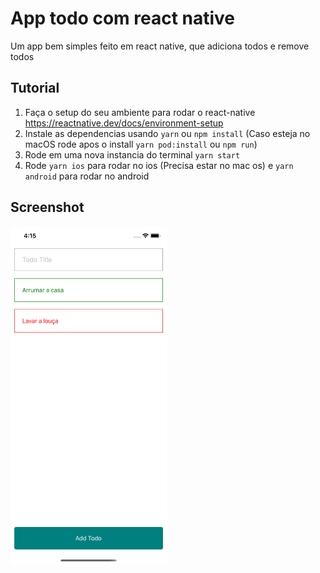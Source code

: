 # App todo com react native

Um app bem simples feito em react native, que adiciona todos e remove todos

## Tutorial

1. Faça o setup do seu ambiente para rodar o react-native https://reactnative.dev/docs/environment-setup
2. Instale as dependencias usando `yarn` ou `npm install` (Caso esteja no macOS rode apos o install `yarn pod:install` ou `npm run`)
3. Rode em uma nova instancia do terminal `yarn start`
4. Rode `yarn ios` para rodar no ios (Precisa estar no mac os) e `yarn android` para rodar no android

## Screenshot

<img width="250px" src="screenshot.png" />
